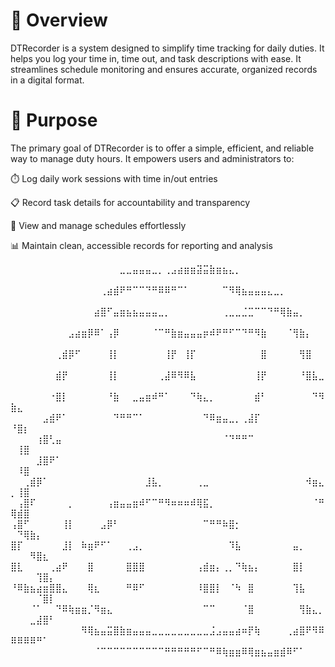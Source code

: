 # 📝 Overview
DTRecorder is a system designed to simplify time tracking for daily duties. It helps you log your time in, time out, and task descriptions with ease. It streamlines schedule monitoring and ensures accurate, organized records in a digital format.

# 🎯 Purpose
The primary goal of DTRecorder is to offer a simple, efficient, and reliable way to manage duty hours. It empowers users and administrators to:

⏱️ Log daily work sessions with time in/out entries

📋 Record task details for accountability and transparency

📅 View and manage schedules effortlessly

📊 Maintain clean, accessible records for reporting and analysis

⠀⠀⠀⠀⠀⠀⠀⠀⠀⠀⠀⠀⠀⠀⠀⠀⠀⣀⣀⣤⣤⣤⣀⡀⢀⣠⣴⣶⣶⣽⣭⣷⣶⣦⣄⡀⠀⠀⠀⠀⠀⠀⠀⠀⠀⠀⠀⠀⠀⠀⠀⠀⠀⠀⠀⠀
⠀⠀⠀⠀⠀⠀⠀⠀⠀⠀⠀⠀⠀⠀⢀⣴⣾⠟⠛⠉⠉⠙⠛⠿⠿⠛⠉⠁⠀⠀⠀⠀⠀⠉⠻⢿⣦⣤⣤⣤⣄⣀⡀⠀⠀⠀⠀⠀⠀⠀⠀⠀⠀⠀⠀⠀
⠀⠀⠀⠀⠀⠀⠀⠀⠀⠀⠀⠀⠀⣴⣿⠋⣤⣶⣦⣦⣤⣤⣤⣀⡀⠀⠀⠀⠀⠀⠀⠀⠀⢀⣀⣀⣈⣉⠉⠉⠙⠛⢿⣷⣤⡀⠀⠀⠀⠀⠀⠀⠀⠀⠀⠀
⠀⠀⠀⠀⠀⠀⠀⠀⠀⣠⣴⣶⡿⠿⠁⢠⡿⠀⠀⠀⠀⠀⠈⠉⠛⣷⣶⣤⣤⣤⡶⠾⠟⠛⠋⠉⠙⠛⠻⣷⠀⠀⠀⠈⢻⣷⡄⠀⠀⠀⠀⠀⠀⠀⠀⠀
⠀⠀⠀⠀⠀⠀⠀⢀⣾⡿⠋⠀⠀⠀⠀⢸⡇⠀⠀⠀⠀⠀⠀⠀⢸⡟⠀⢸⡏⠀⠀⠀⠀⠀⠀⠀⠀⠀⠀⣿⠀⠀⠀⠀⠀⢻⣿⠀⠀⠀⠀⠀⠀⠀⠀⠀
⠀⠀⠀⠀⠀⠀⠀⣾⡟⠀⠀⠀⠀⠀⠀⢸⡇⠀⠀⠀⠀⠀⠀⢀⣼⠿⠻⠿⣧⠀⠀⠀⠀⠀⠀⠀⠀⠀⢸⡟⠀⠀⠀⠀⠀⠘⣿⣧⣀⠀⠀⠀⠀⠀⠀⠀
⠀⠀⠀⠀⠀⠀⠐⣿⡇⠀⠀⠀⠀⠀⠀⠘⣷⠀⠀⣀⣤⣶⠾⠛⠁⠀⠀⠀⠙⢷⣄⡀⠀⠀⠀⠀⠀⠀⣾⠃⠀⠀⠀⠀⠀⠀⠀⠙⠻⣷⣄⠀⠀⠀⠀⠀
⠀⠀⠀⠀⠀⣠⣾⠟⠁⠀⠀⠀⠀⠀⠀⠀⠙⠛⠛⠉⠁⠀⠀⠀⠀⠀⠀⠀⠀⠀⠙⠿⣶⣤⣀⡀⢀⣼⡏⠀⠀⠀⠀⠀⠀⠀⠀⠀⠀⠘⣿⡆⠀⠀⠀⠀
⠀⠀⠀⠀⢰⣿⢃⣤⠀⠀⠀⠀⠀⠀⠀⠀⠀⠀⠀⠀⠀⠀⠀⠀⠀⠀⠀⠀⠀⠀⠀⠀⠀⠈⠙⠛⠛⠉⠀⠀⠀⠀⠀⠀⠀⠀⠀⠀⠀⠀⢸⣿⠀⠀⠀⠀
⠀⠀⠀⠀⣸⣿⠟⠁⠀⠀⠀⠀⠀⠀⠀⠀⠀⠀⠀⠀⠀⠀⠀⠀⠀⠀⠀⠀⠀⠀⠀⠀⠀⠀⠀⠀⠀⠀⠀⠀⠀⠀⠀⠀⠀⠀⠀⠀⠀⠀⠸⣿⠀⠀⠀⠀
⠀⠀⢀⣾⡿⠁⠀⠀⠀⠀⠀⠀⠀⠀⠀⠀⠀⠀⠀⠀⠀⣸⣧⡀⠀⠀⠀⠀⠀⢀⣀⠀⠀⠀⠀⠀⠀⠀⠀⠀⠀⠀⠀⠀⠀⠀⠺⣶⣄⡀⢸⣿⠀⠀⠀⠀
⠀⢠⣿⠏⠀⠀⠀⠀⠀⡀⠀⠀⠀⠀⠀⢠⣶⣤⣤⣶⠾⠋⠉⠛⠻⠶⠶⠶⠾⢿⣯⡀⠀⠀⠀⠀⠀⠀⠀⠀⠀⠀⠀⠀⠀⠀⠀⠈⠛⢿⣾⣿⠀⠀⠀⠀
⢠⣿⠋⠀⠀⠀⠀⠀⢸⡇⠀⠀⠀⠀⣠⡿⠃⠀⠀⠀⠀⠀⠀⠀⠀⠀⠀⠀⠀⠀⠉⠛⠛⠷⣿⡂⠀⠀⠀⠀⠀⠀⠀⠀⠀⠀⠀⠀⠀⠀⠙⢿⣷⡄⠀⠀
⣿⡏⠀⠀⠀⠀⠀⠀⣸⡇⠀⠷⣶⠟⠋⠁⠀⠀⢀⣠⡀⠀⠀⠀⠀⠀⠀⠀⠀⠀⠀⠀⠀⠀⠹⣧⠀⠀⠀⠀⠀⠀⠀⠀⣤⡀⠀⠀⠀⠀⠀⠀⠻⣿⣆⠀
⣿⣇⠀⠀⠀⠀⢀⣴⠟⠀⠀⠀⣿⠀⠀⠀⠀⠀⣿⣿⣿⠀⠀⠀⠀⠀⠀⠀⠀⢠⣾⣶⡄⢀⡀⠙⢷⣦⡄⠀⠀⠀⠀⠀⣿⡇⠀⠀⠀⠀⠀⠀⠀⢹⣿⡄
⠘⠿⣷⣦⣴⣶⣿⣿⣄⠀⠀⠀⢿⣆⠀⠀⠀⠀⠛⠿⠋⠀⠀⠀⠀⠀⠀⠀⠀⠸⣿⣿⡇⠀⠈⠳⠀⣿⠀⠀⠀⠀⠀⠀⢹⣧⠀⠀⠀⠀⠀⠀⠀⠈⣿⡇
⠀⠀⠀⠈⠁⠀⠀⠙⠿⢷⣶⣶⡈⠻⣶⣄⠀⠀⠀⠀⠀⠀⠀⠀⠀⠀⠀⠀⠀⠀⠉⠉⠀⠀⠀⠀⠈⣿⠀⠀⠀⠀⠀⠀⠀⢻⣷⣄⡀⠀⠀⠀⣀⣼⣿⠃
⠀⠀⠀⠀⠀⠀⠀⠀⠀⠀⠀⠻⢿⣦⣤⣭⣿⣷⣶⣤⣤⣤⣀⣀⣀⣀⣀⣀⣀⣀⣀⣨⣠⣤⣤⣴⠶⡟⢷⠀⠀⠀⠀⢀⣴⣿⠟⠻⠿⠿⠿⠿⠿⠛⠁⠀
⠀⠀⠀⠀⠀⠀⠀⠀⠀⠀⠀⠀⠀⠈⠉⠉⠉⠉⠉⠉⠉⠉⠉⠉⠛⠛⠛⠛⠛⠋⠉⠛⠿⢷⣶⣶⠿⢿⣶⣦⣤⣶⣾⠿⠋⠁⠀⠀⠀⠀⠀⠀⠀⠀⠀⠀